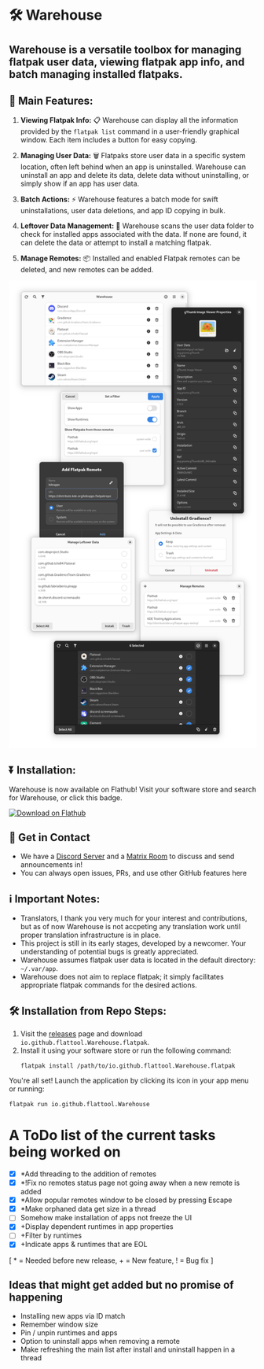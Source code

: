 # 🛠️ Warehouse

## Warehouse is a versatile toolbox for managing flatpak user data, viewing flatpak app info, and batch managing installed flatpaks.

## 🚀 Main Features:

1. **Viewing Flatpak Info:** 📋 Warehouse can display all the information provided by the `flatpak list` command in a user-friendly graphical window. Each item includes a button for easy copying.

2. **Managing User Data:** 🗑️ Flatpaks store user data in a specific system location, often left behind when an app is uninstalled. Warehouse can uninstall an app and delete its data, delete data without uninstalling, or simply show if an app has user data.

3. **Batch Actions:** ⚡ Warehouse features a batch mode for swift uninstallations, user data deletions, and app ID copying in bulk.

4. **Leftover Data Management:** 📁 Warehouse scans the user data folder to check for installed apps associated with the data. If none are found, it can delete the data or attempt to install a matching flatpak.

5. **Manage Remotes:** 📦 Installed and enabled Flatpak remotes can be deleted, and new remotes can be added.

![Various screenshots of Warehouse's abilities](screenshots.png)

## ⏬ Installation:

Warehouse is now available on Flathub! Visit your software store and search for Warehouse, or click this badge.

<a href=https://flathub.org/apps/io.github.flattool.Warehouse><img width='240' alt='Download on Flathub' src='https://dl.flathub.org/assets/badges/flathub-badge-en.png'/></a>

## 💬 Get in Contact
- We have a [Discord Server](https://discord.gg/Sq85C42Xkt) and a [Matrix Room](https://matrix.to/#/#warehouse:beeper.com) to discuss and send announcements in!
- You can always open issues, PRs, and use other GitHub features here

## ℹ️ Important Notes:
- Translators, I thank you very much for your interest and contributions, but as of now Warehouse is not accpeting any translation work until proper translation infrastructure is in place.
- This project is still in its early stages, developed by a newcomer. Your understanding of potential bugs is greatly appreciated.
- Warehouse assumes flatpak user data is located in the default directory: `~/.var/app`.
- Warehouse does not aim to replace flatpak; it simply facilitates appropriate flatpak commands for the desired actions.

## 🛠️ Installation from Repo Steps:

1. Visit the [releases](https://github.com/flattool/warehouse/releases) page and download `io.github.flattool.Warehouse.flatpak`.
2. Install it using your software store or run the following command:
   ```shell
   flatpak install /path/to/io.github.flattool.Warehouse.flatpak
   ```
You're all set! Launch the application by clicking its icon in your app menu or running:
```shell
flatpak run io.github.flattool.Warehouse
```

# A ToDo list of the current tasks being worked on
- [x] *Add threading to the addition of remotes
- [x] *!Fix no remotes status page not going away when a new remote is added
- [x] *Allow popular remotes window to be closed by pressing Escape
- [x] *Make orphaned data get size in a thread
- [ ] Somehow make installation of apps not freeze the UI
- [x] +Display dependent runtimes in app properties
- [ ] +Filter by runtimes
- [x] +Indicate apps & runtimes that are EOL

[ * = Needed before new release, + = New feature, ! = Bug fix ]
## Ideas that might get added but no promise of happening
- Installing new apps via ID match
- Remember window size
- Pin / unpin runtimes and apps
- Option to uninstall apps when removing a remote
- Make refreshing the main list after install and uninstall happen in a thread